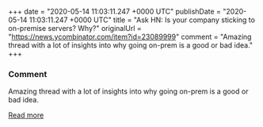 
+++
date = "2020-05-14 11:03:11.247 +0000 UTC"
publishDate = "2020-05-14 11:03:11.247 +0000 UTC"
title = "Ask HN: Is your company sticking to on-premise servers? Why?"
originalUrl = "https://news.ycombinator.com/item?id=23089999"
comment = "Amazing thread with a lot of insights into why going on-prem is a good or bad idea."
+++

### Comment

Amazing thread with a lot of insights into why going on-prem is a good or bad idea.

[Read more](https://news.ycombinator.com/item?id=23089999)
